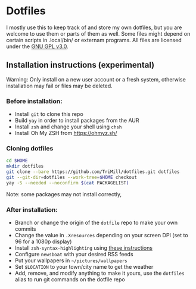 # Dotfiles

I mostly use this to keep track of and store my own dotfiles, but you are welcome to use them or parts of them as well. Some files might depend on certain scripts in .local/bin/ or externam programs. All files are licensed under the [GNU GPL v3.0](https://www.gnu.org/licenses/gpl-3.0.txt).

## Installation instructions (experimental)

Warning: Only install on a new user account or a fresh system, otherwise installation may fail or files may be deleted.

### Before installation:
 - Install `git` to clone this repo 
 - Build `yay` in order to install packages from the AUR
 - Install `zsh` and change your shell using `chsh`
 - Install Oh My ZSH from https://ohmyz.sh/

### Cloning dotfiles

```bash
cd $HOME
mkdir dotfiles
git clone --bare https://github.com/TriMill/dotfiles.git dotfiles
git --git-dir=dotfiles --work-tree=$HOME checkout
yay -S --needed --noconfirm $(cat PACKAGELIST)
```
Note: some packages may not install correctly, 

### After installation:
 - Branch or change the origin of the `dotfile` repo to make your own commits
 - Change the value in `.Xresources` depending on your screen DPI (set to 96 for a 1080p display)
 - Install `zsh-syntax-highlighting` using [these instructions](https://gist.github.com/dogrocker/1efb8fd9427779c827058f873b94df95)
 - Configure `newsboat` with your desired RSS feeds
 - Put your wallpapers in `~/pictures/wallpapers`
 - Set `$LOCATION` to your town/city name to get the weather
 - Add, remove, and modify anything to make it yours, use the `dotfiles` alias to run git commands on the dotfile repo
